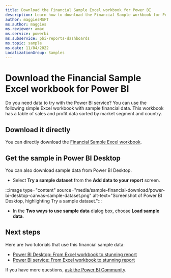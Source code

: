 ```yaml
---
title: Download the Financial Sample Excel workbook for Power BI
description: Learn how to download the Financial Sample workbook for Power BI directly from this page or from Power BI Desktop.
author: maggiesMSFT
ms.author: maggies
ms.reviewer: amac
ms.service: powerbi
ms.subservice: pbi-reports-dashboards
ms.topic: sample
ms.date: 11/04/2022
LocalizationGroup: Samples
---
```

# Download the Financial Sample Excel workbook for Power BI
Do you need data to try with the Power BI service? You can use the following simple Excel workbook with sample financial data. This workbook has a table of sales and profit data sorted by market segment and country.

## Download it directly

You can directly download the [Financial Sample Excel workbook](https://go.microsoft.com/fwlink/?LinkID=521962).

## Get the sample in Power BI Desktop

You can also download sample data from Power BI Desktop. 
- Select **Try a sample dataset** from the **Add data to your report** screen.

:::image type="content" source="media/sample-financial-download/power-bi-desktop-canvas-sample-dataset.png" alt-text="Screenshot of Power BI Desktop, highlighting Try a sample dataset.":::

- In the **Two ways to use sample data** dialog box, choose **Load sample data**.

## Next steps

Here are two tutorials that use this financial sample data:

- [Power BI Desktop: From Excel workbook to stunning report](desktop-excel-stunning-report.md)
- [Power BI service: From Excel workbook to stunning report](service-from-excel-to-stunning-report.md)

If you have more questions, [ask the Power BI Community](https://community.powerbi.com/).

